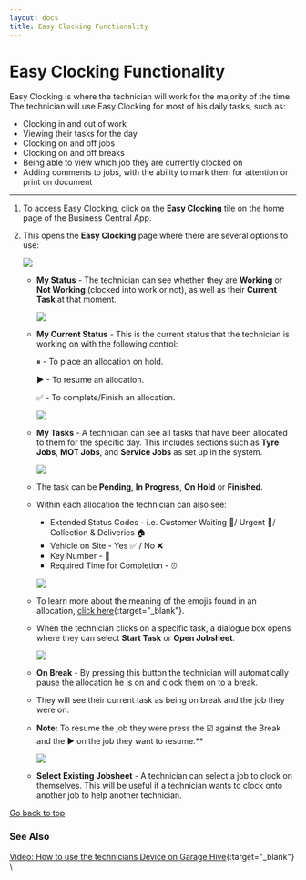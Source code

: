 ```yaml
---
layout: docs
title: Easy Clocking Functionality 
---
```


<a name="top"></a>

# Easy Clocking Functionality
Easy Clocking is where the technician will work for the majority of the time. The technician will use Easy Clocking for most of his daily tasks, such as:

   * Clocking in and out of work
   * Viewing their tasks for the day
   * Clocking on and off jobs
   * Clocking on and off breaks
   * Being able to view which job they are currently clocked on
   * Adding comments to jobs, with the ability to mark them for attention or print on document

___

1. To access Easy Clocking, click on the **Easy Clocking** tile on the home page of the Business Central App.
2. This opens the **Easy Clocking** page where there are several options to use:

      ![](media/garagehive-easy-clocking1.png)



   - **My Status** - The technician can see whether they are **Working** or **Not Working** (clocked into work or not), as well as their **Current Task** at that moment.

      ![](media/garagehive-easy-clocking2.png)

   - **My Current Status** - This is the current status that the technician is working on with the following control:

      ⏸ - To place an allocation on hold. 

      ▶ - To resume an allocation. 

      ✅ - To complete/Finish an allocation. 

      ![](media/garagehive-easy-clocking3.png)

   - **My Tasks** - A technician can see all tasks that have been allocated to them for the specific day. This includes sections such as **Tyre Jobs**, **MOT Jobs**, and **Service Jobs** as set up in the system.

      ![](media/garagehive-easy-clocking7.png)

   - The task can be **Pending**, **In Progress**, **On Hold** or **Finished**.   
   - Within each allocation the technician can also see: 
      * Extended Status Codes - i.e. Customer Waiting 🙋‍/ Urgent 🚩/ Collection & Deliveries 🏠
      * Vehicle on Site - Yes ✅ / No ❌
      * Key Number - 🔑
      * Required Time for Completion - ⏰

      ![](media/garagehive-easy-clocking4.png)

   - To learn more about the meaning of the emojis found in an allocation, [click here](garagehive-understanding-the-schedule.html#understanding-the-emojis-in-an-allocation){:target="_blank"}.
   - When the technician clicks on a specific task, a dialogue box opens where they can select **Start Task** or **Open Jobsheet**. 

      ![](media/garagehive-easy-clocking5.png)

   - **On Break** - By pressing this button the technician will automatically pause the allocation he is on and clock them on to a break. 
   - They will see their current task as being on break and the job they were on.
   - **Note:** To resume the job they were press the :ballot_box_with_check: against the Break and the :arrow_forward: on the job they want to resume.** 

      ![](media/garagehive-easy-clocking6.png)

   - **Select Existing Jobsheet** - A technician can select a job to clock on themselves. This will be useful if a technician wants to clock onto another job to help another technician.


[Go back to top](#top)

### **See Also**

[Video: How to use the technicians Device on Garage Hive](https://www.youtube.com/watch?v=FKGxkYSX8bs){:target="_blank"} \



 






